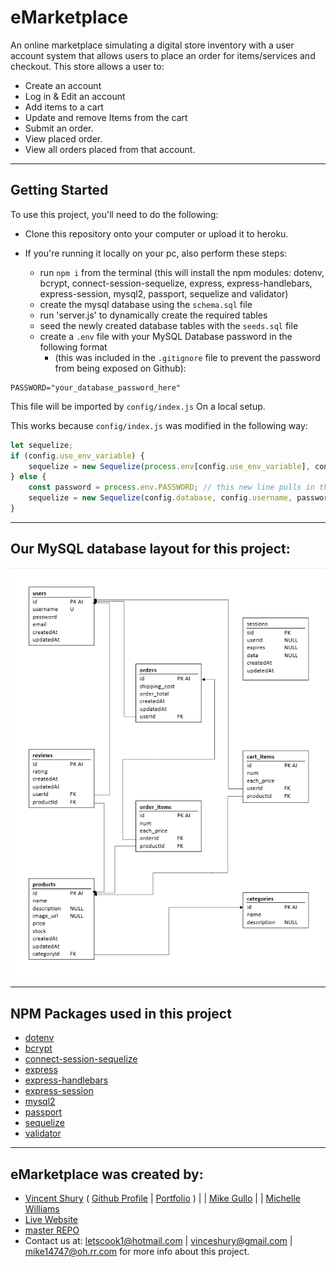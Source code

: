 # eMarketplace
An online marketplace simulating a digital store inventory with a user account system that allows users to place an order for items/services and checkout.
This store allows a user to:
* Create an account
* Log in & Edit an account
* Add items to a cart
* Update and remove Items from the cart
* Submit an order. 
* View placed order.
* View all orders placed from that account.

---

## Getting Started

To use this project, you'll need to do the following:

* Clone this repository onto your computer or upload it to heroku.

* If you're running it locally on your pc, also perform these steps:

    * run `npm i` from the terminal (this will install the npm modules: dotenv, bcrypt, connect-session-sequelize, express, express-handlebars, express-session, mysql2, passport, sequelize and validator)
    * create the mysql database using the `schema.sql` file
    * run 'server.js' to dynamically create the required tables
    * seed the newly created database tables with the `seeds.sql` file
    * create a `.env` file with your MySQL Database password in the following format 
      * (this was included in the `.gitignore` file to prevent the password from being exposed on Github):

```
PASSWORD="your_database_password_here"
```
This file will be imported by `config/index.js` On a local setup.

This works because `config/index.js` was modified in the following way:

```js
let sequelize;
if (config.use_env_variable) {
    sequelize = new Sequelize(process.env[config.use_env_variable], config);
} else {
    const password = process.env.PASSWORD; // this new line pulls in the local password from the `.env` file. 
    sequelize = new Sequelize(config.database, config.username, password, config); // config.password was replaced by pwd
}
```

---

## Our MySQL database layout for this project:

![MySQL Layout](/public/images/project2_database.png)

---

## NPM Packages used in this project
* [dotenv](https://www.npmjs.com/package/dotenv)
* [bcrypt](https://www.npmjs.com/package/bcrypt)
* [connect-session-sequelize](https://www.npmjs.com/package/connect-session-sequelize)
* [express](https://www.npmjs.com/package/express)
* [express-handlebars](https://www.npmjs.com/package/express-handlebars)
* [express-session](https://www.npmjs.com/package/express-session)
* [mysql2](https://www.npmjs.com/package/mysql2)
* [passport](https://www.npmjs.com/package/passport)
* [sequelize](https://www.npmjs.com/package/sequelize)
* [validator](https://www.npmjs.com/package/validator)

---

## eMarketplace was created by:

* [Vincent Shury](https://www.linkedin.com/feed/) ( [Github Profile](https://github.com/Vincent440) | [Portfolio](https://vincent440.github.io/) ) | | [Mike Gullo](https://mike14747.github.io/) | | [Michelle Williams](https://github.com/letscook1)
* [Live Website](https://glacial-bayou-58542.herokuapp.com/)
* [master REPO](https://github.com/letscook1/project2)
* Contact us at: letscook1@hotmail.com | vinceshury@gmail.com | mike14747@oh.rr.com for more info about this project.